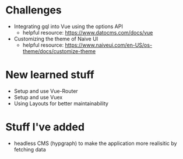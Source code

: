 # Challenges

- Integrating gql into Vue using the options API
  - helpful resource: https://www.datocms.com/docs/vue
- Customizing the theme of Naive UI
  - helpful resource: https://www.naiveui.com/en-US/os-theme/docs/customize-theme

# New learned stuff

- Setup and use Vue-Router
- Setup and use Vuex
- Using Layouts for better maintainability

# Stuff I've added

- headless CMS (hypgraph) to make the application more realisitic by fetching data

